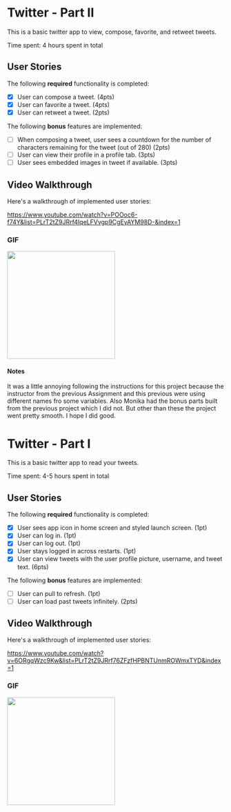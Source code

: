 # Twitter - Part II

This is a basic twitter app to view, compose, favorite, and retweet tweets.

Time spent: 4 hours spent in total

## User Stories

The following **required** functionality is completed:

- [x] User can compose a tweet. (4pts)
- [x] User can favorite a tweet. (4pts)
- [x] User can retweet a tweet. (2pts)

The following **bonus** features are implemented:

- [ ] When composing a tweet, user sees a countdown for the number of characters remaining for the tweet (out of 280) (2pts)
- [ ] User can view their profile in a profile tab. (3pts)
- [ ] User sees embedded images in tweet if available. (3pts)

## Video Walkthrough

Here's a walkthrough of implemented user stories:

https://www.youtube.com/watch?v=POOoc6-f74Y&list=PLrT2tZ9JRrf4IqeLFVvgp9CgEyAYM98D-&index=1

### GIF

<img src="https://media.giphy.com/media/o3HD7m5hAt2mn8FtM1/giphy.gif" width=250><br>

#### Notes
It was a little annoying following the instructions for this project because the instructor from the previous Assignment and this previous were using different names fro some variables. Also Monika had the bonus parts built from the previous project which I did not.
But other than these the project went pretty smooth. I hope I did good.



# Twitter - Part I

This is a basic twitter app to read your tweets.

Time spent: 4-5 hours spent in total

## User Stories

The following **required** functionality is completed:

- [x] User sees app icon in home screen and styled launch screen. (1pt)
- [x] User can log in. (1pt)
- [x] User can log out. (1pt)
- [x] User stays logged in across restarts. (1pt)
- [x] User can view tweets with the user profile picture, username, and tweet text. (6pts)

The following **bonus** features are implemented:

- [ ] User can pull to refresh. (1pt)
- [ ] User can load past tweets infinitely. (2pts)

## Video Walkthrough

Here's a walkthrough of implemented user stories:

https://www.youtube.com/watch?v=6ORgqWzc9Kw&list=PLrT2tZ9JRrf76ZFzfHPBNTUnmROWmxTYD&index=1


### GIF

<img src="https://media.giphy.com/media/XB0uQAoWg5IbkfwvGb/giphy.gif" width=250><br>

